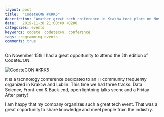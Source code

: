 ```yaml
---
layout: post
title:  "CodeteCON #KRK5"
description: "Another great tech conference in Kraków took place on November 15th. That was a great opportunity to share knowledge and meet people from the industry."
date:   2019-11-20 21:00:00 +0200
categories: events
keywords: codete, codetecon, conference 
tags: programming events
comments: true
---
```


On November 15th I had a great opportunity to attend the 5th edition of CodeteCON.

![CodeteCON #KRK5]({{site.url}}/assets/2019-11-20/IMG_2462.jpeg)

It is a technology conference dedicated to an IT community frequently organized in Krakow and Lublin. This time we had three tracks: Data Science, Front-end & Back-end, open lightning talks scene and a Friday After party! 

I am happy that my company organizes such a great tech event. That was a great opportunity to share knowledge and meet people from the industry.